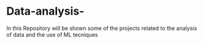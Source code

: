 # Data-analysis-
In this Repository will be shown some of the projects related to the analysis of data and the use of ML tecniques

